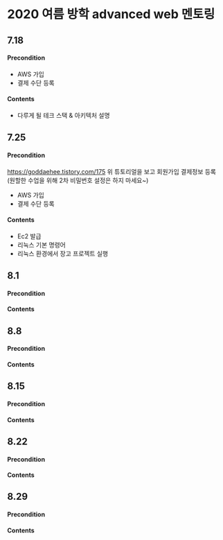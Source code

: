 # 2020 여름 방학 advanced web 멘토링


## 7.18
#### Precondition
- AWS 가입
- 결제 수단 등록
#### Contents
- 다루게 될 테크 스택 & 아키텍처 설명

## 7.25
#### Precondition
https://goddaehee.tistory.com/175
위 튜토리얼을 보고 회원가입 결제정보 등록
(원할한 수업을 위해 2차 비밀번호 설정은 하지 마세요~)
- AWS 가입
- 결제 수단 등록
#### Contents
- Ec2 발급
- 리눅스 기본 명령어
- 리눅스 환경에서 장고 프로젝트 실행

## 8.1
#### Precondition
#### Contents

## 8.8
#### Precondition
#### Contents

## 8.15
#### Precondition
#### Contents

## 8.22
#### Precondition
#### Contents

## 8.29
#### Precondition
#### Contents
